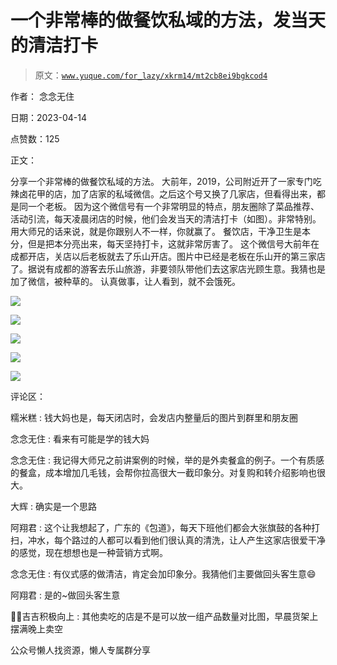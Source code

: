 # 一个非常棒的做餐饮私域的方法，发当天的清洁打卡

> 原文：[`www.yuque.com/for_lazy/xkrm14/mt2cb8ei9bgkcod4`](https://www.yuque.com/for_lazy/xkrm14/mt2cb8ei9bgkcod4)

作者： 念念无住

日期：2023-04-14

点赞数：125

正文：

分享一个非常棒的做餐饮私域的方法。 大前年，2019，公司附近开了一家专门吃辣卤花甲的店，加了店家的私域微信。之后这个号又换了几家店，但看得出来，都是同一个老板。 因为这个微信号有一个非常明显的特点，朋友圈除了菜品推荐、活动引流，每天凌晨闭店的时候，他们会发当天的清洁打卡（如图）。非常特别。 用大师兄的话来说，就是你跟别人不一样，你就赢了。 餐饮店，干净卫生是本分，但是把本分亮出来，每天坚持打卡，这就非常厉害了。 这个微信号大前年在成都开店，关店以后老板就去了乐山开店。图片中已经是老板在乐山开的第三家店了。据说有成都的游客去乐山旅游，非要领队带他们去这家店光顾生意。我猜也是加了微信，被种草的。 认真做事，让人看到，就不会饿死。

![](img/91b840a9be4d68283e276e22831f28e4.png)

![](img/39d0b2479814e544436ab84f089993b4.png)

![](img/42a9f0ca3b4dc70388c20fed2d97621f.png)

![](img/506bbaea34fc38ab3a61199c4e6bd076.png)

![](img/a93db8b783a0dd1b82461b76f891a975.png)

评论区：

糯米糕 : 钱大妈也是，每天闭店时，会发店内整量后的图片到群里和朋友圈

念念无住 : 看来有可能是学的钱大妈

念念无住 : 我记得大师兄之前讲案例的时候，举的是外卖餐盒的例子。一个有质感的餐盒，成本增加几毛钱，会帮你拉高很大一截印象分。对复购和转介绍影响也很大。

大辉 : 确实是一个思路

阿翔君 : 这个让我想起了，广东的《包道》，每天下班他们都会大张旗鼓的各种打扫，冲水，每个路过的人都可以看到他们很认真的清洗，让人产生这家店很爱干净的感觉，现在想想也是一种营销方式啊。

念念无住 : 有仪式感的做清洁，肯定会加印象分。我猜他们主要做回头客生意😄

阿翔君 : 是的~做回头客生意

💪🏻吉吉积极向上 : 其他卖吃的店是不是可以放一组产品数量对比图，早晨货架上摆满晚上卖空

公众号懒人找资源，懒人专属群分享


